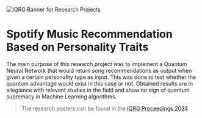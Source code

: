 ![IQRG Banner for Research Projects](../IQRG_Banner_Research_Projects_2024.png)

# Spotify Music Recommendation Based on Personality Traits

The main purpose of this research project was to implement a Quantum Neural Network that would return song recommendations as output when given a certain personality type as input. This was done to test whether the quantum advantage would exist in this case or not. Obtained results are in allegiance with relevant studies in the field and show no sign of quantum supremacy in Machine Learning algorithms.

> The research posters can be found in the [IQRG Proceedings 2024](https://thinkingbeyond.education/iqrg_proceedings_2024/)
